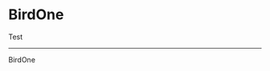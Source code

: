 <link rel="stylesheet" href="style.css">
<script src="http://code.jquery.com/jquery-1.4.2.min.js"></script>
<script> var x = document.getElementsByClassName("site-footer"); setTimeout(() => { x[0].remove(); }, 10); </script> <!--- Hide Footer -->

# BirdOne

Test

<hr>
<footer>BirdOne</footer>

<!--
<link rel="stylesheet" href="style.css">
<script src="script.js"></script>

<header class="p-3 text-bg-dark">
  <div class="container">
    <div class="d-flex flex-wrap align-items-center justify-content-center justify-content-lg-start">
      <ul class="nav col-12 col-lg-auto me-lg-auto mb-2 justify-content-center mb-md-0">
        <li><a href="/" class="nav-link px-2 text-white" style="font-size:1.4em; line-height:85%;"><b>BirdOne  </b></a></li>
        <li><a href="/" class="nav-link px-2 text-white">Home</a></li>
        <li><a href="/montesmart" class="nav-link px-2 text-white">MonteSmart</a></li>
        <li><a href="/wingo" class="nav-link px-2 text-white">Wingo Memorial</a></li>
        <li><a href="#" class="nav-link px-2 text-secondary disabled">Bird Web <span style="font-size:small">(Coming Soon)</span></a></li>
      </ul>

      <div class="text-end">
        <ul class="nav col-12 col-lg-auto me-lg-auto mb-2 justify-content-center mb-md-0 wingo">
          <li><a href="/th" class="nav-link px-2 text-white"><i class="bi bi-globe2"></i></a></li>
        </ul>
      </div>
    </div>
  </div>
</header>

<div class="text">
  <center>
    <div class="products">
      <p style="font-size:0.5em">Monte Central</p>
      <p style="font-size:1.2em">Ampion.tk</p>
      <p style="font-size:2em">MonteSmart</p>
      <p style="font-size:4em"><b>BirdOne</b></p>
    </div>
    <p style="font-size:2em">Building for the future</p>
  </center>
  <br>
  <p>BirdOne is a new company that combines all Bird services together into one, providing a more magical experience for our customers.</p>
  <b style="color:red">We are currently in the process of merging all our services. We apologize for the inconvenience.</b>
  <br><br>
  <p style="font-size:3em"><b>Our services</b></p>
  <h1>MonteSmart</h1>
  <p>MonteSmart is an online learning community that teaches cool stuff about technology, including AI, Python, TurboWarp and more.</p>
  <b><a href="https://line.me/ti/g2/ZEVrNcb76N2PQJKK2RGqskWAxkyWWKLwWsWR1w">Join Now</a></b><br>
  <!-- TODO: CHANGE THIS TO BOOTSTRAP BUTTON -\->
  <h1>BirdWeb</h1>
  <p>Enjoy web games and online programs at Ampion.tk and Monte Central. Now renamed BirdWeb and connects to each other, the two sites make a great pair for your browsing needs.</p>
  <b>BirdWeb is temporarily closed for renovation, and will open soon.</b>
  <br>
  <br>
</div>
<br>
<div id="ftr"></div>
<script>
  fetch('/src/footer.html')
    .then(response => response.text())
    .then(content => {
      document.getElementById('ftr').innerHTML = content;
    });
</script>
-->

